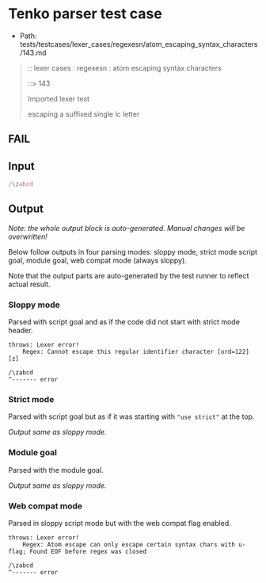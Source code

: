 # Tenko parser test case

- Path: tests/testcases/lexer_cases/regexesn/atom_escaping_syntax_characters/143.md

> :: lexer cases : regexesn : atom escaping syntax characters
>
> ::> 143
>
> Imported lexer test
>
> escaping a suffixed single lc letter

## FAIL

## Input

`````js
/\zabcd
`````

## Output

_Note: the whole output block is auto-generated. Manual changes will be overwritten!_

Below follow outputs in four parsing modes: sloppy mode, strict mode script goal, module goal, web compat mode (always sloppy).

Note that the output parts are auto-generated by the test runner to reflect actual result.

### Sloppy mode

Parsed with script goal and as if the code did not start with strict mode header.

`````
throws: Lexer error!
    Regex: Cannot escape this regular identifier character [ord=122][z]

/\zabcd
^------- error
`````

### Strict mode

Parsed with script goal but as if it was starting with `"use strict"` at the top.

_Output same as sloppy mode._

### Module goal

Parsed with the module goal.

_Output same as sloppy mode._

### Web compat mode

Parsed in sloppy script mode but with the web compat flag enabled.

`````
throws: Lexer error!
    Regex: Atom escape can only escape certain syntax chars with u-flag; Found EOF before regex was closed

/\zabcd
^------- error
`````

